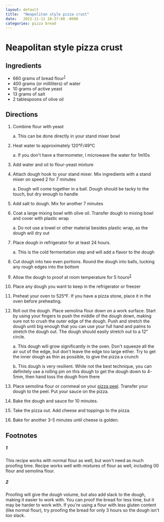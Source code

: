 ```yaml
---
layout: default
title:  "Neapolitan style pizza crust"
date:   2022-11-11 10:37:08 -0600
categories: pizza bread
---
```



# Neapolitan style pizza crust

## Ingredients

* 660 grams of bread flour<sup><a href="#1">1</a></sup>
* 400 grams (or milliliters) of water
* 10 grams of active yeast
* 13 grams of salt
* 2 tablespoons of olive oil

## Directions

1. Combine flour with yeast

    a. This can be done directly in your stand mixer bowl

1. Heat water to approximately 120°F/49°C

    a. If you don't have a thermometer, I microwave the water for 1m10s

1. Add water and oil to flour-yeast mixture
1. Attach dough hook to your stand mixer. Mix ingredients with a stand mixer on speed 2 for 7 minutes

    a. Dough will come together in a ball. Dough should be tacky to the touch, but dry enough to handle

1. Add salt to dough. Mix for another 7 minutes
1. Coat a large mixing bowl with olive oil. Transfer dough to mixing bowl and cover with plastic wrap

    a. Do not use a towel or other material besides plastic wrap, as the dough will dry out

1. Place dough in refrigerator for at least 24 hours.

    a. This is the cold fermentation step and will add a flavor to the dough

1. Cut dough into two even portions. Round the dough into balls, tucking any rough edges into the bottom
1. Allow the dough to proof at room temperature for 5 hours<sup><a href="#2">2</a></sup>
1. Place any dough you want to keep in the refrigerator or freezer
1. Preheat your oven to 525°F. If you have a pizza stone, place it in the oven before preheating.
1. Roll out the dough. Place semolina flour down on a work surface. Start by using your fingers to push the
middle of the dough down, making sure not to crush the outer edge of the dough. Push and stretch the dough
until big enough that you can use your full hand and palms to stretch the dough out. The dough should easily
stretch out to a 12" circle.

    a. This dough will grow significantly in the oven. Don't squeeze all the air out of the edge, but don't leave
     the edge too large either. Try to get the inner dough as thin as possible, to give the pizza a crunch

    b. This dough is very resilient. While not the best technique, you can definitely use a rolling pin on this dough
     to get the dough down to 4-5mm, then hand toss the dough from there

1. Place semolina flour or cornmeal on your [pizza peel](https://en.wikipedia.org/wiki/Peel_(tool)). Transfer your
dough to the peel. Put your sauce on the pizza.
1. Bake the dough and sauce for 10 minutes.
1. Take the pizza out. Add cheese and toppings to the pizza.
1. Bake for another 3-5 minutes until cheese is golden. 


## Footnotes

##### 1

This recipe works with normal flour as well, but won't need as much proofing time. Recipe works well
with mixtures of flour as well, including 00 flour and semolina flour.

##### 2

Proofing will give the dough volume, but also add slack to the dough, making it easier to work with.
You can proof the bread for less time, but it may be harder to work with. If you're using a flour with
less gluten content (like normal flour), try proofing the bread for only 3 hours so the dough isn't
*too* slack.

